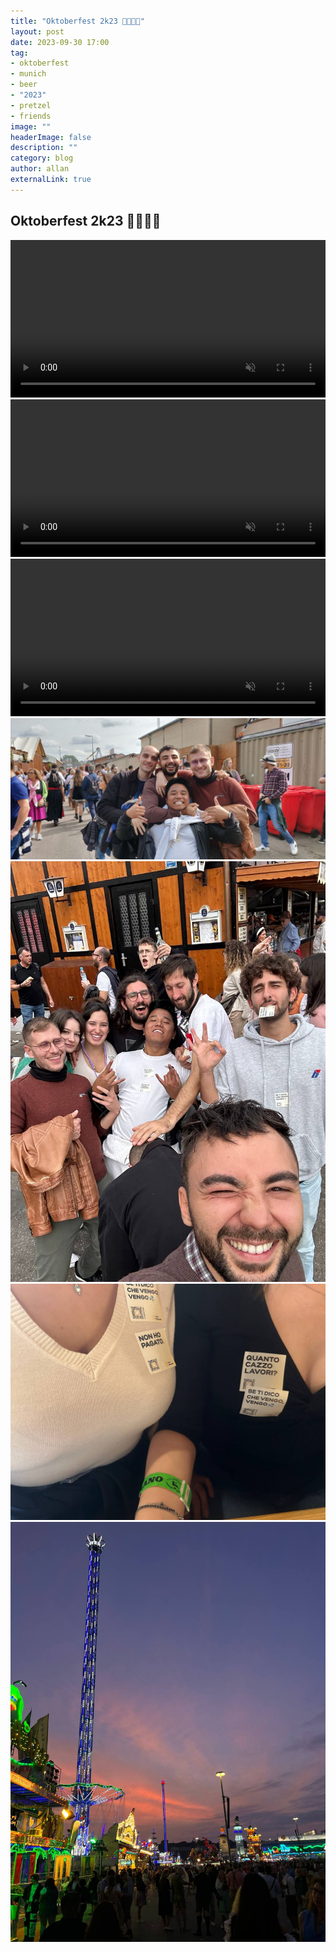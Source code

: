 ```yaml
---
title: "Oktoberfest 2k23 🥨🍻🇩🇪"
layout: post
date: 2023-09-30 17:00
tag: 
- oktoberfest
- munich
- beer
- "2023"
- pretzel
- friends
image: ""
headerImage: false
description: ""
category: blog
author: allan
externalLink: true
---
```


## Oktoberfest 2k23 🥨🍻🇩🇪

<div>
    <video class="fullscreen fill" width="100%" autoplay loop controls muted="muted">
    <source src="https://github.com/Allan-Nava/Allan-Nava.github.io/raw/master/assets/video/IMG_2490.MOV" type="video/mp4">
    </video>

</div>


<div>
    <video class="fullscreen fill" width="100%" autoplay loop controls muted="muted">
    <source src="https://github.com/Allan-Nava/Allan-Nava.github.io/raw/master/assets/video/IMG_2501.MOV" type="video/mp4">
    </video>

</div>


<div>
    <video class="fullscreen fill" width="100%" autoplay loop controls muted="muted">
    <source src="https://github.com/Allan-Nava/Allan-Nava.github.io/raw/master/assets/video/IMG_2506.MOV" type="video/mp4">
    </video>

</div>


<div>
    <img class="image" src="https://github.com/Allan-Nava/Allan-Nava.github.io/blob/master/assets/images/2023-09-30-oktoberfest-2.jpg?raw=true" alt="oktoberfest 2023" />


</div>


<div>
    <img class="image" src="https://github.com/Allan-Nava/Allan-Nava.github.io/blob/master/assets/images/2023-09-30-oktoberfest-3.jpg?raw=true" alt="oktoberfest 2023" />

</div>


<div>
    <img class="image" src="https://github.com/Allan-Nava/Allan-Nava.github.io/blob/master/assets/images/2023-09-30-oktoberfest.jpg?raw=true" alt="oktoberfest 2023" />

</div>


<div>
    <img class="image" src="https://github.com/Allan-Nava/Allan-Nava.github.io/blob/master/assets/images/2023-09-30-oktoberfest-5.jpg?raw=true" alt="oktoberfest 2023" />

</div>
